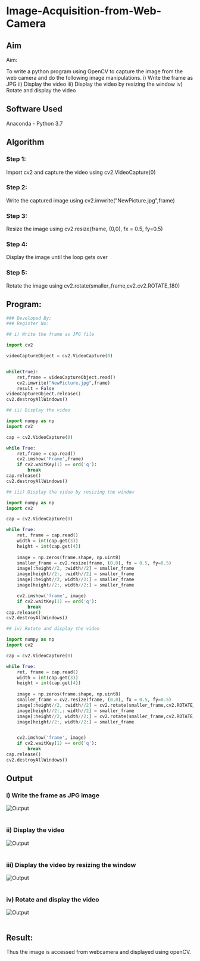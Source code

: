 # Image-Acquisition-from-Web-Camera
## Aim
 
Aim:
 
To write a python program using OpenCV to capture the image from the web camera and do the following image manipulations.
i) Write the frame as JPG 
ii) Display the video 
iii) Display the video by resizing the window
iv) Rotate and display the video

## Software Used
Anaconda - Python 3.7
## Algorithm
### Step 1:
Import cv2 and capture the video using cv2.VideoCapture(0)
<br>

### Step 2:
Write the captured image using cv2.imwrite("NewPicture.jpg",frame)
<br>

### Step 3:
Resize the image using cv2.resize(frame, (0,0), fx = 0.5, fy=0.5)
<br>

### Step 4:
Display the image until the loop gets over
<br>

### Step 5:
Rotate the image using cv2.rotate(smaller_frame,cv2.cv2.ROTATE_180)
<br>

## Program:
``` Python
### Developed By:
### Register No:

## i) Write the frame as JPG file

import cv2

videoCaptureObject = cv2.VideoCapture(0)


while(True):
    ret,frame = videoCaptureObject.read()
    cv2.imwrite("NewPicture.jpg",frame)
    result = False
videoCaptureObject.release()
cv2.destroyAllWindows()

## ii) Display the video

import numpy as np
import cv2

cap = cv2.VideoCapture(0)

while True:
    ret,frame = cap.read()
    cv2.imshow('Frame',frame)
    if cv2.waitKey(1) == ord('q'):
        break
cap.release()
cv2.destroyAllWindows()

## iii) Display the video by resizing the window

import numpy as np
import cv2

cap = cv2.VideoCapture(0)

while True:
    ret, frame = cap.read()
    width = int(cap.get(3))
    height = int(cap.get(4))
    
    image = np.zeros(frame.shape, np.uint8)
    smaller_frame = cv2.resize(frame, (0,0), fx = 0.5, fy=0.5)
    image[:height//2, :width//2] = smaller_frame
    image[height//2:, :width//2] = smaller_frame
    image[:height//2, width//2:] = smaller_frame
    image[height//2:, width//2:] = smaller_frame

    cv2.imshow('frame', image)
    if cv2.waitKey(1) == ord('q'):
        break
cap.release()
cv2.destroyAllWindows()

## iv) Rotate and display the video

import numpy as np
import cv2

cap = cv2.VideoCapture(0)

while True:
    ret, frame = cap.read()
    width = int(cap.get(3))
    height = int(cap.get(4))
    
    image = np.zeros(frame.shape, np.uint8)
    smaller_frame = cv2.resize(frame, (0,0), fx = 0.5, fy=0.5)
    image[:height//2, :width//2] = cv2.rotate(smaller_frame,cv2.ROTATE_180)
    image[height//2:,: width//2] = smaller_frame
    image[:height//2, width//2:] = cv2.rotate(smaller_frame,cv2.ROTATE_180)
    image[height//2:, width//2:] = smaller_frame


    cv2.imshow('frame', image)
    if cv2.waitKey(1) == ord('q'):
        break
cap.release()
cv2.destroyAllWindows()

```
## Output

### i) Write the frame as JPG image
![Output](OP1.jpg)
</br>
</br>


### ii) Display the video
![Output](OP2.jpg)
</br>
</br>


### iii) Display the video by resizing the window
![Output](OP3.jpg)
</br>
</br>



### iv) Rotate and display the video
![Output](OP4.jpg)
</br>
</br>





## Result:
Thus the image is accessed from webcamera and displayed using openCV.
